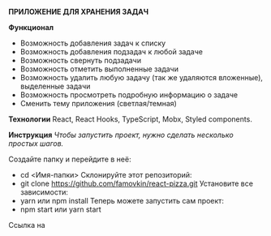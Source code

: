 **ПРИЛОЖЕНИЕ ДЛЯ ХРАНЕНИЯ ЗАДАЧ**

**Функционал**
- Возможность добавления задач к списку
- Возможность добавления подзадач к любой задаче
- Возможность свернуть подзадачи
- Возможность отметить выполненные задачи
- Возможность удалить любую задачу (так же удаляются вложенные), выделенные задачи
- Возможность просмотреть подробную информацию о задаче
- Сменить тему приложения (светлая/темная)

  
**Технологии**
React,
React Hooks,
TypeScript,
Mobx,
Styled components.

**Инструкция**
*Чтобы запустить проект, нужно сделать несколько простых шагов.*

Создайте папку и перейдите в неё:
- cd <Имя-папки>
Склонируйте этот репозиторий:
- git clone https://github.com/famovkin/react-pizza.git
Установите все зависимости:
- yarn или npm install
Теперь можете запустить сам проект:
- npm start или yarn start

Ссылка на 
